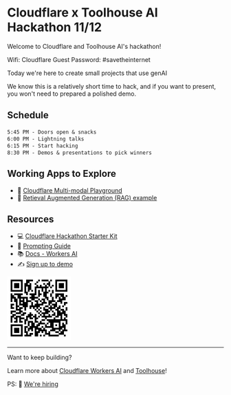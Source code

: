 # Cloudflare x Toolhouse AI Hackathon 11/12

Welcome to Cloudflare and Toolhouse AI's hackathon!

Wifi: Cloudflare Guest
Password: #savetheinternet

Today we're here to create small projects that use genAI

We know this is a relatively short time to hack, and if you want to present, you won't need to prepared a polished demo. 

## Schedule

```
5:45 PM - Doors open & snacks
6:00 PM - Lightning talks
6:15 PM - Start hacking
8:30 PM - Demos & presentations to pick winners
```

## Working Apps to Explore

- 🛝 [Cloudflare Multi-modal Playground](https://multi-modal.ai.cloudflare.com/)
- 🛝 [Retieval Augmented Generation (RAG) example](https://github.com/kristianfreeman/cloudflare-retrieval-augmented-generation-example)

## Resources

- 💻 [Cloudflare Hackathon Starter Kit](https://github.com/craigsdennis/hackathon-helper-workers-ai)
- 📕 [Prompting Guide](https://www.promptingguide.ai/)
- 📚 [Docs - Workers AI](https://developers.cloudflare.com/workers-ai)
- ✍️ [Sign up to demo](https://docs.google.com/forms/d/e/1FAIpQLSf3T0RjD6gY-juoei6nED8fJvyQNtFdpTMMlK5j3WdsN4fckg/viewform)

![qr code](qr.gif "This page")

---

Want to keep building?

Learn more about [Cloudflare Workers AI](https://ai.cloudflare.com/) and [Toolhouse](https://toolhouse.ai/)!

PS: 🤝 [We're hiring](https://www.cloudflare.com/careers/)
